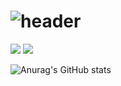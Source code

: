 # ![header](https://capsule-render.vercel.app/api?type=Slice&color=auto&height=300&section=header&text=ParkMunSu&fontSize=90&animation=fadeIn&desc=Study%20Git%20Hub&descSize=30&descAlignY=70)

<div>
  <img src="https://img.shields.io/badge/-Java-yellowgreen?style=flat-square&logo=Java&logoColor=white"/></a>
   <img src="https://img.shields.io/badge/-JavaScript-brightgreen?style=flat-square&logo=#F7DF1E&logoColor=white"/></a>
</div>




![Anurag's GitHub stats](https://github-readme-stats.vercel.app/api?username=Munsu0701&theme=vue&show_icons=true)

